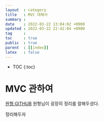 ```yaml
---
layout  : category 
title   : MVC 대해서 
summary : 
date    : 2022-03-22 13:04:02 +0900
updated : 2022-03-22 22:42:04 +0900
tag     : 
toc     : true
public  : true
parent  : [[index]] 
latex   : false
---
```

* TOC
{:toc}

# MVC 관하여 
[원형 GITHUB](https://github.com/choewy/node-mvc-lecture) 원형님이 굉장히 정리를 잘해두셨다. 

정리해두자
